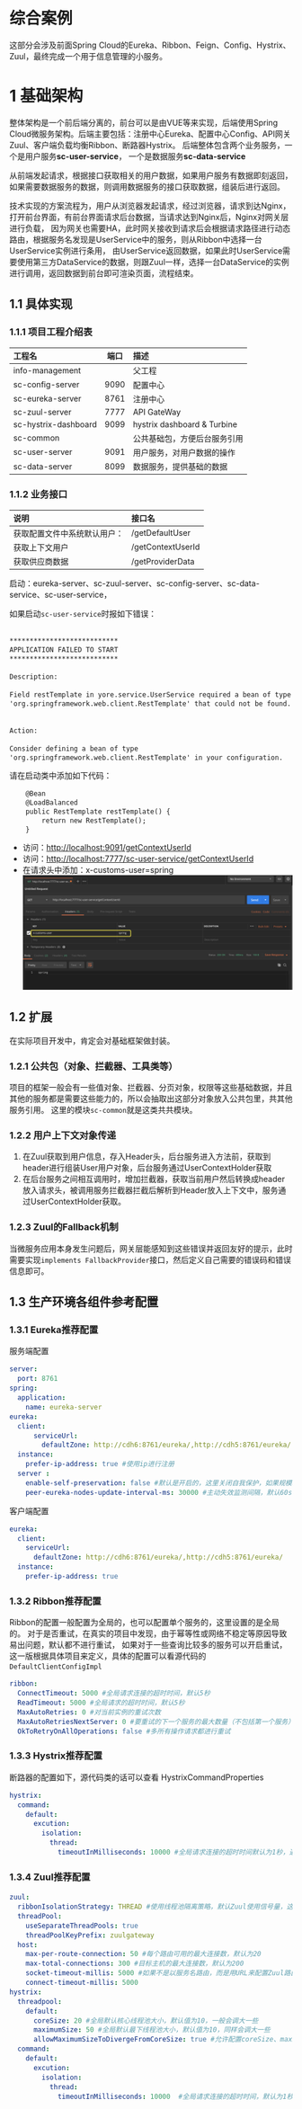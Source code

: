 综合案例
=======
这部分会涉及前面Spring Cloud的Eureka、Ribbon、Feign、Config、Hystrix、Zuul，最终完成一个用于信息管理的小服务。

# 1 基础架构
整体架构是一个前后端分离的，前台可以是由VUE等来实现，后端使用Spring Cloud微服务架构。后端主要包括：注册中心Eureka、配置中心Config、API网关Zuul、客户端负载均衡Ribbon、断路器Hystrix。
后端整体包含两个业务服务，一个是用户服务**sc-user-service**， 一个是数据服务**sc-data-service**

从前端发起请求，根据接口获取相关的用户数据，如果用户服务有数据即刻返回，如果需要数据服务的数据，则调用数据服务的接口获取数据，组装后进行返回。

技术实现的方案流程为，用户从浏览器发起请求，经过浏览器，请求到达Nginx，打开前台界面，有前台界面请求后台数据，当请求达到Nginx后，Nginx对网关层进行负载，
因为网关也需要HA，此时网关接收到请求后会根据请求路径进行动态路由，根据服务名发现是UserService中的服务，则从Ribbon中选择一台UserService实例进行条用，
由UserService返回数据，如果此时UserService需要使用第三方DataService的数据，则跟Zuul一样，选择一台DataService的实例进行调用，返回数据到前台即可渲染页面，流程结束。


## 1.1 具体实现 
### 1.1.1 项目工程介绍表
工程名 | 端口 | 描述
:---- | :----: | :----
info-management | | 父工程
sc-config-server | 9090 | 配置中心
sc-eureka-server | 8761 | 注册中心
sc-zuul-server | 7777 | API GateWay
sc-hystrix-dashboard | 9099 | hystrix dashboard & Turbine
sc-common |  | 公共基础包，方便后台服务引用
sc-user-server | 9091 | 用户服务，对用户数据的操作
sc-data-server | 8099 | 数据服务，提供基础的数据

### 1.1.2 业务接口

说明 | 接口名
:---- | :----
获取配置文件中系统默认用户： | /getDefaultUser
获取上下文用户             | /getContextUserId
获取供应商数据             | /getProviderData  

启动：eureka-server、sc-zuul-server、sc-config-server、sc-data-service、sc-user-service，

如果启动`sc-user-service`时报如下错误：
```

***************************
APPLICATION FAILED TO START
***************************

Description:

Field restTemplate in yore.service.UserService required a bean of type 'org.springframework.web.client.RestTemplate' that could not be found.


Action:

Consider defining a bean of type 'org.springframework.web.client.RestTemplate' in your configuration.
```
请在启动类中添加如下代码：
```
    @Bean
    @LoadBalanced
    public RestTemplate restTemplate() {
        return new RestTemplate();
    }
```

* 访问：[http://localhost:9091/getContextUserId](http://localhost:9091/getContextUserId)
* 访问：[http://localhost:7777/sc-user-service/getContextUserId](http://localhost:7777/sc-user-service/getContextUserId)
* 在请求头中添加：x-customs-user=spring
![请求成功图片](../../doc/img/sc-zuul-service.png)


## 1.2 扩展
在实际项目开发中，肯定会对基础框架做封装。

### 1.2.1 公共包（对象、拦截器、工具类等）
项目的框架一般会有一些值对象、拦截器、分页对象，权限等这些基础数据，并且其他的服务都是需要这些能力的，所以会抽取出这部分对象放入公共包里，共其他服务引用。
这里的模块`sc-common`就是这类共共模块。

### 1.2.2 用户上下文对象传递
1. 在Zuul获取到用户信息，存入Header头，后台服务进入方法前，获取到header进行组装User用户对象，后台服务通过UserContextHolder获取
2. 在后台服务之间相互调用时，增加拦截器，获取当前用户然后转换成header放入请求头，被调用服务拦截器拦截后解析到Header放入上下文中，服务通过UserContextHolder获取。

### 1.2.3 Zuul的Fallback机制
当微服务应用本身发生问题后，网关层能感知到这些错误并返回友好的提示，此时需要实现`implements FallbackProvider`接口，然后定义自己需要的错误码和错误信息即可。


## 1.3 生产环境各组件参考配置
### 1.3.1 Eureka推荐配置
服务端配置
```yaml
server:
  port: 8761
spring:
  application:
    name: eureka-server
eureka:
  client:
      serviceUrl:
        defaultZone: http://cdh6:8761/eureka/,http://cdh5:8761/eureka/
  instance:
    prefer-ip-address: true #使用ip进行注册
  server :
    enable-self-preservation: false #默认是开启的，这里关闭自我保护，如果规模较大，可以考虑不关闭
    peer-eureka-nodes-update-interval-ms: 30000 #主动失效监测间隔，默认60s，可以设置短一点。

```

客户端配置
```yaml
eureka:
  client:
    serviceUrl:
      defaultZone: http://cdh6:8761/eureka/,http://cdh5:8761/eureka/
  instance:
    prefer-ip-address: true
```

### 1.3.2 Ribbon推荐配置
Ribbon的配置一般配置为全局的，也可以配置单个服务的，这里设置的是全局的。
对于是否重试，在真实的项目中发现，由于幂等性或网络不稳定等原因导致易出问题，默认都不进行重试，
如果对于一些查询比较多的服务可以开启重试，这一版根据具体项目来定义，具体的配置可以看源代码的`DefaultClientConfigImpl`

```yaml
ribbon:
  ConnectTimeout: 5000 #全局请求连接的超时时间，默认5秒
  ReadTimeout: 5000 #全局请求的超时时间，默认5秒
  MaxAutoRetries: 0 #对当前实例的重试次数
  MaxAutoRetriesNextServer: 0 #要重试的下一个服务的最大数量（不包括第一个服务）
  OkToRetryOnAllOperations: false #多所有操作请求都进行重试
```

### 1.3.3 Hystrix推荐配置
断路器的配置如下，源代码类的话可以查看 HystrixCommandProperties
```yaml
hystrix:
  command:
    default:
      excution:
        isolation:
          thread:
            timeoutInMilliseconds: 10000 #全局请求连接的超时时间默认为1秒，通常会调整这个值大小，推荐为10s，

```

### 1.3.4 Zuul推荐配置
```yaml
zuul:
  ribbonIsolationStrategy: THREAD #使用线程池隔离策略，默认Zuul使用信号量，这里改成线程池
  threadPool:
    useSeparateThreadPools: true
    threadPoolKeyPrefix: zuulgateway
  host:
    max-per-route-connection: 50 #每个路由可用的最大连接数，默认为20
    max-total-connections: 300 #目标主机的最大连接数，默认为200
    socket-timeout-millis: 5000 #如果不是以服务名路由，而是用URL来配置Zuul路由，则使用这两个设置超时时间
    connect-timeout-millis: 5000
hystrix:
  threadpool:
    default:
      coreSize: 20 #全局默认核心线程池大小，默认值为10，一般会调大一些
      maximumSize: 50 #全局默认最下线程池大小，默认值为10，同样会调大一些
      allowMaximumSizeToDivergeFromCoreSize: true #允许配置coreSize、maximumSize生效，默认为false
  command:
    default:
      excution:
        isolation:
          thread:
            timeoutInMilliseconds: 10000  #全局请求连接的超时时间，默认为1秒，

```






 

